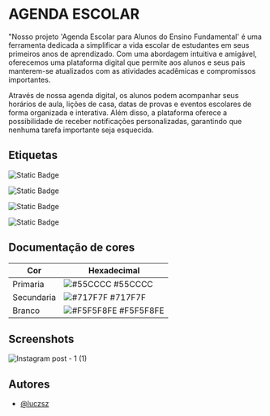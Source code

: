 
# AGENDA ESCOLAR

"Nosso projeto 'Agenda Escolar para Alunos do Ensino Fundamental' é uma ferramenta dedicada a simplificar a vida escolar de estudantes em seus primeiros anos de aprendizado. Com uma abordagem intuitiva e amigável, oferecemos uma plataforma digital que permite aos alunos e seus pais manterem-se atualizados com as atividades acadêmicas e compromissos importantes.

Através de nossa agenda digital, os alunos podem acompanhar seus horários de aula, lições de casa, datas de provas e eventos escolares de forma organizada e interativa. Além disso, a plataforma oferece a possibilidade de receber notificações personalizadas, garantindo que nenhuma tarefa importante seja esquecida.




## Etiquetas

![Static Badge](https://img.shields.io/badge/react-native)

![Static Badge](https://img.shields.io/badge/vscode-blue)

![Static Badge](https://img.shields.io/badge/logo-javascript-blue?logo=javascript)

![Static Badge](https://img.shields.io/badge/logo-github-blue?logo=github)



## Documentação de cores

| Cor               | Hexadecimal                                                |
| ----------------- | ---------------------------------------------------------------- |
| Primaria      | ![#55CCCC](https://via.placeholder.com/10/55CCCC?text=+) #55CCCC |
| Secundaria      | ![#717F7F](https://via.placeholder.com/10/717F7F?text=+) #717F7F |
| Branco       | ![#F5F5F8FE](https://via.placeholder.com/10/F5F5F8FE?text=+) #F5F5F8FE |


## Screenshots
![Instagram post - 1 (1)](https://github.com/luczsz/AgendaEscolar/assets/99900073/d1b92b31-6066-4ea4-8991-91a1a800f18e)

## Autores

- [@luczsz](https://github.com/luczsz)
